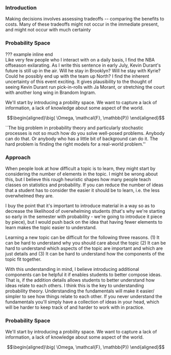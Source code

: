 ### **Introduction**
Making decisions involves assessing tradeoffs -- comparing the benefits to costs. Many of these tradeoffs might not occur in the immediate present, and might not occur with much certainty 

### **Probability Space**

??? example inline end  
    Like very few people who I interact with on a daily basis, I find the NBA offseason exilarating. As I write this sentence in early July, Kevin Durant's future is still up in the air. Will he stay in Brooklyn? Will he stay with Kyrie? Could he possibly end up with the team up North? I find the inherent uncertainty of this event exciting. It gives plausibility to the thought of seeing Kevin Durant run pick-in-rolls with Ja Morant, or stretching the court with another long wing in Brandom Ingram. 

We'll start by introducing a probility space. We want to capture a lack of information, a lack of knowledge about some aspect of the world. 

$$\begin{aligned}\big( \Omega, \mathcal{F}, \mathbb{P}) \end{aligned}$$












``The big problem in probability theory and particularly stochastic processes is not so much how do you solve well-posed problems. Anybody can do that. Or anybody who has a little bit of background can do it. The hard problem is finding the right models for a real-world problem.''

### **Approach**

When people look at how difficult a topic is to learn, they might start by considering the number of elements in the topic. I might be wrong about this, but I believe this rough heuristic shapes how many people teach classes on statistics and probability. If you can reduce the number of ideas that a student has to consider the easier it should be to learn, i.e. the less overwhelmed they are. 

I buy the point that it's important to introduce material in a way so as to decrease the likelihood of overwhelming students (that's why we're starting so early in the semester with probability - we're going to introduce it piece by piece), but I would push back on the idea that having fewer elements to learn makes the topic easier to understand. 

Learning a new topic can be difficult for the following three reasons. (1) It can be hard to understand why you should care about the topic (2) It can be hard to understand which aspects of the topic are important and which are just details and (3) It can be hard to understand how the components of the topic fit together. 

With this understanding in mind, I believe introducing additional components can be helpful it if enables students to better compose ideas. That is, if the addition details allows students to better understand how ideas relate to each others. I think this is the key to understanding probability theory. Understanding the fundamentals will make it easier/ simpler to see how things relate to each other. If you never understand the fundamentals you'll simply have a collection of ideas in your head, which will be harder to keep track of and harder to work with in practice.

### **Probability Space**
We'll start by introducing a probility space. We want to capture a lack of information, a lack of knowledge about some aspect of the world. 

$$\begin{aligned}\big( \Omega, \mathcal{F}, \mathbb{P}) \end{aligned}$$